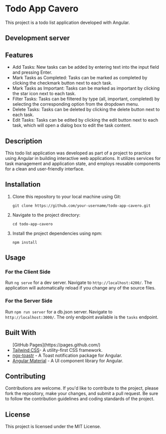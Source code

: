 # Todo App Cavero

This project is a todo list application developed with Angular.

## Development server

## Features
<ul>
  <li>Add Tasks: New tasks can be added by entering text into the input field and pressing Enter. </li> 
  <li>Mark Tasks as Completed: Tasks can be marked as completed by clicking the checkmark button next to each task.</li>
  <li>Mark Tasks as Important: Tasks can be marked as important by clicking the star icon next to each task.</li>
  <li>Filter Tasks: Tasks can be filtered by type (all, important, completed) by selecting the corresponding option from the dropdown menu.</li>
  <li>Delete Tasks: Tasks can be deleted by clicking the delete button next to each task.</li>
  <li>Edit Tasks: Tasks can be edited by clicking the edit button next to each task, which will open a dialog box to edit the task content.</li>
</ul>



## Description

This todo list application was developed as part of a project to practice using Angular in building interactive web applications. It utilizes services for task management and application state, and employs reusable components for a clean and user-friendly interface.


## Installation

<ol>
  <li>Clone this repository to your local machine using Git:
  </li>
  <pre><code>git clone https://github.com/your-username/todo-app-cavero.git</code></pre>

  <li>Navigate to the project directory:</li>
<pre><code>cd todo-app-cavero</code></pre>

  <li>Install the project dependencies using npm:</li>
<pre><code>npm install</code></pre>

</ol>

## Usage

### For the Client Side
Run `ng serve` for a dev server. Navigate to `http://localhost:4200/`. The application will automatically reload if you change any of the source files.

### For the Server Side
Run `npm run server` for a db.json server. Navigate to `http://localhost:3000/`. The only endpoint available is the `tasks` endpoint.


## Built With

<ul>
  [GitHub Pages](https://pages.github.com/)
  <li><a href="https://tailwindcss.com" target="_blank">Tailwind CSS</a>- A utility-first CSS framework.</li>
  <li><a href="https://www.npmjs.com/package/ngx-toastr?source=post_page-----185ac435011e----------------------" target="_blank">ngx-toastr</a> - A Toast notification package for Angular.</li>
  <li><a href="https://material.angular.io" target="_blank">Angular Material</a> - A UI component library for Angular.</li>
</ul>


## Contributing

Contributions are welcome. If you'd like to contribute to the project, please fork the repository, make your changes, and submit a pull request. Be sure to follow the contribution guidelines and coding standards of the project.

## License

This project is licensed under the MIT License.
